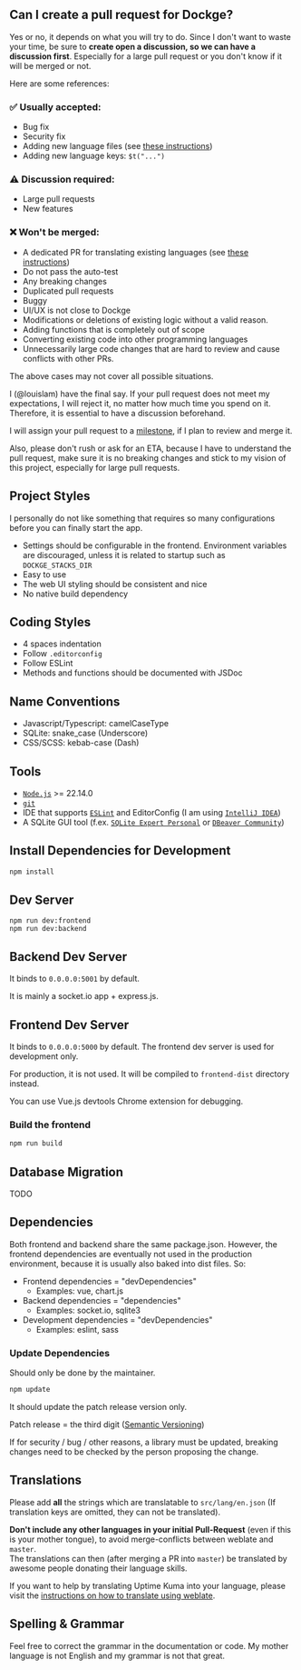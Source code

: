 ## Can I create a pull request for Dockge?

Yes or no, it depends on what you will try to do. Since I don't want to waste your time, be sure to **create open a discussion, so we can have a discussion first**. Especially for a large pull request or you don't know if it will be merged or not.

Here are some references:

### ✅ Usually accepted:
- Bug fix
- Security fix
- Adding new language files (see [these instructions](https://github.com/senpaiSubby/dockge/blob/master/frontend/src/lang/README.md))
- Adding new language keys: `$t("...")`

### ⚠️ Discussion required:
- Large pull requests
- New features

### ❌ Won't be merged:
- A dedicated PR for translating existing languages (see [these instructions](https://github.com/senpaiSubby/dockge/blob/master/frontend/src/lang/README.md))
- Do not pass the auto-test
- Any breaking changes
- Duplicated pull requests
- Buggy
- UI/UX is not close to Dockge
- Modifications or deletions of existing logic without a valid reason.
- Adding functions that is completely out of scope
- Converting existing code into other programming languages
- Unnecessarily large code changes that are hard to review and cause conflicts with other PRs.

The above cases may not cover all possible situations.

I (@louislam) have the final say. If your pull request does not meet my expectations, I will reject it, no matter how much time you spend on it. Therefore, it is essential to have a discussion beforehand.

I will assign your pull request to a [milestone](https://github.com/senpaiSubby/dockge/milestones), if I plan to review and merge it.

Also, please don't rush or ask for an ETA, because I have to understand the pull request, make sure it is no breaking changes and stick to my vision of this project, especially for large pull requests.

## Project Styles

I personally do not like something that requires so many configurations before you can finally start the app.

- Settings should be configurable in the frontend. Environment variables are discouraged, unless it is related to startup such as `DOCKGE_STACKS_DIR`
- Easy to use
- The web UI styling should be consistent and nice
- No native build dependency

## Coding Styles

- 4 spaces indentation
- Follow `.editorconfig`
- Follow ESLint
- Methods and functions should be documented with JSDoc

## Name Conventions

- Javascript/Typescript: camelCaseType
- SQLite: snake_case (Underscore)
- CSS/SCSS: kebab-case (Dash)

## Tools

- [`Node.js`](https://nodejs.org/) >= 22.14.0
- [`git`](https://git-scm.com/)
- IDE that supports [`ESLint`](https://eslint.org/) and EditorConfig (I am using [`IntelliJ IDEA`](https://www.jetbrains.com/idea/))
- A SQLite GUI tool (f.ex. [`SQLite Expert Personal`](https://www.sqliteexpert.com/download.html) or [`DBeaver Community`](https://dbeaver.io/download/))

## Install Dependencies for Development

```bash
npm install
```

## Dev Server

```
npm run dev:frontend
npm run dev:backend
```

## Backend Dev Server

It binds to `0.0.0.0:5001` by default.

It is mainly a socket.io app + express.js.

## Frontend Dev Server

It binds to `0.0.0.0:5000` by default. The frontend dev server is used for development only.

For production, it is not used. It will be compiled to `frontend-dist` directory instead.

You can use Vue.js devtools Chrome extension for debugging.

### Build the frontend

```bash
npm run build
```

## Database Migration

TODO

## Dependencies

Both frontend and backend share the same package.json. However, the frontend dependencies are eventually not used in the production environment, because it is usually also baked into dist files. So:

- Frontend dependencies = "devDependencies"
    - Examples: vue, chart.js
- Backend dependencies = "dependencies"
    - Examples: socket.io, sqlite3
- Development dependencies = "devDependencies"
    - Examples: eslint, sass

### Update Dependencies

Should only be done by the maintainer.

```bash
npm update
````

It should update the patch release version only.

Patch release = the third digit ([Semantic Versioning](https://semver.org/))

If for security / bug / other reasons, a library must be updated, breaking changes need to be checked by the person proposing the change.

## Translations

Please add **all** the strings which are translatable to `src/lang/en.json` (If translation keys are omitted, they can not be translated).

**Don't include any other languages in your initial Pull-Request** (even if this is your mother tongue), to avoid merge-conflicts between weblate and `master`.  
The translations can then (after merging a PR into `master`) be translated by awesome people donating their language skills.

If you want to help by translating Uptime Kuma into your language, please visit the [instructions on how to translate using weblate](https://github.com/louislam/uptime-kuma/blob/master/src/lang/README.md).

## Spelling & Grammar

Feel free to correct the grammar in the documentation or code.
My mother language is not English and my grammar is not that great.
